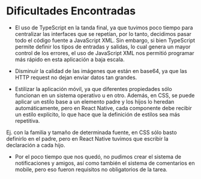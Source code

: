 # Dificultades Encontradas

- El uso de TypeScript en la tanda final, ya que tuvimos poco tiempo para centralizar las interfaces que se repetían, por lo tanto, decidimos pasar todo el código fuente a JavaScript XML. Sin embargo, si bien TypeScript permite definir los tipos de entradas y salidas, lo cual genera un mayor control de los errores, el uso de JavaScript XML nos permitió programar más rápido en esta aplicación a baja escala.

- Disminuir la calidad de las imágenes que están en base64, ya que las HTTP request no dejan enviar datos tan grandes.

- Estilizar la aplicación móvil, ya que diferentes propiedades sólo funcionan en un sistema operativo u en otro. Además, en CSS, se puede aplicar un estilo base a un elemento padre y los hijos lo heredan automáticamente, pero en React Native, cada componente debe recibir un estilo explícito, lo que hace que la definición de estilos sea más repetitiva.

Ej. con la familia y tamaño de determinada fuente, en CSS sólo basto definirlo en el padre, pero en React Native tuvimos que escribir la declaración a cada hijo.

- Por el poco tiempo que nos quedó, no pudimos crear el sistema de notificaciones y amigos, así como también el sistema de comentarios en mobile, pero eso fueron requisitos no obligatorios de la tarea.